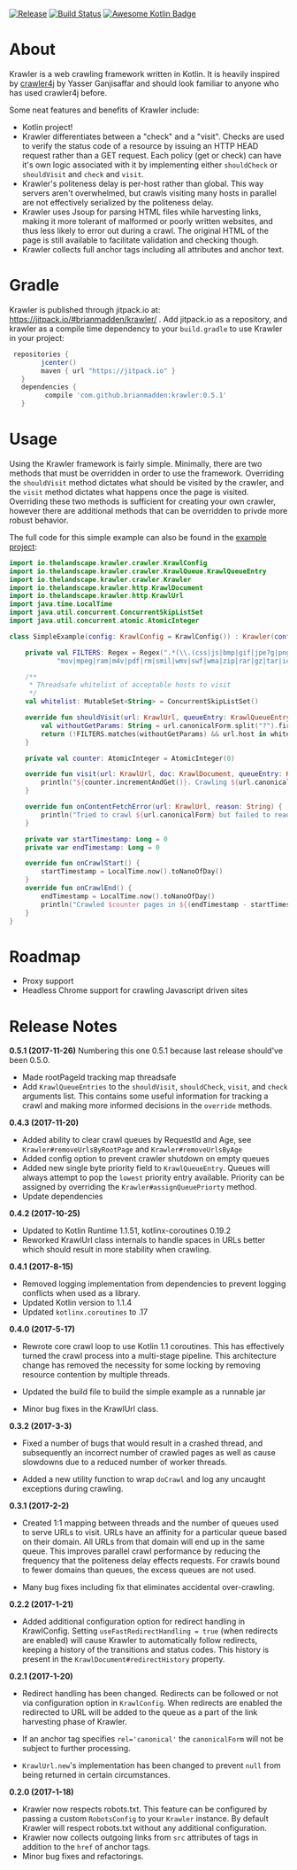 [![Release](https://jitpack.io/v/brianmadden/krawler.svg)](https://jitpack.io/#brianmadden/krawler) 
[![Build Status](https://travis-ci.org/brianmadden/krawler.svg?branch=master)](https://travis-ci.org/brianmadden/krawler)
[![Awesome Kotlin Badge](https://kotlin.link/awesome-kotlin.svg)](https://github.com/KotlinBy/awesome-kotlin)

About
=====

Krawler is a web crawling framework written in Kotlin. It is heavily inspired by
[crawler4j](https://github.com/yasserg/crawler4j) by Yasser Ganjisaffar and should 
look familiar to anyone who has used crawler4j before. 
 
Some neat features and benefits of Krawler include:

* Kotlin project!
* Krawler differentiates between a "check" and a "visit". 
Checks are used to verify the status code of a resource by issuing an HTTP HEAD request rather than a GET request.
Each policy (get or check) can have it's own logic associated with it by implementing 
either `shouldCheck` or `shouldVisit` and `check` and `visit`.
* Krawler's politeness delay is per-host rather than global. This way servers aren't overwhelmed, but crawls visiting
many hosts in parallel are not effectively serialized by the politeness delay.
* Krawler uses Jsoup for parsing HTML files while harvesting links, making it more tolerant of malformed or 
poorly written websites, and thus less likely to error out during a crawl. The original HTML of the page is
still available to facilitate validation and checking though.
* Krawler collects full anchor tags including all attributes and anchor text.

Gradle
======
Krawler is published through jitpack.io at: https://jitpack.io/#brianmadden/krawler/ . 
Add jitpack.io as a repository, and krawler as a compile time dependency to your `build.gradle` 
to use Krawler in your project:

```groovy
 repositories {
        jcenter()
        maven { url "https://jitpack.io" }
   }
   dependencies {
         compile 'com.github.brianmadden:krawler:0.5.1'
   }

```

Usage
=====
Using the Krawler framework is fairly simple. Minimally, there are two methods that must be overridden
in order to use the framework. Overriding the `shouldVisit` method dictates what should be visited by
the crawler, and the `visit` method dictates what happens once the page is visited. Overriding these
two methods is sufficient for creating your own crawler, however there are additional methods that
can be overridden to privde more robust behavior.

The full code for this simple example can also be found in the [example project](https://github.com/brianmadden/krawler/tree/master/example/src/main/kotlin):
```kotlin
import io.thelandscape.krawler.crawler.KrawlConfig
import io.thelandscape.krawler.crawler.KrawlQueue.KrawlQueueEntry
import io.thelandscape.krawler.crawler.Krawler
import io.thelandscape.krawler.http.KrawlDocument
import io.thelandscape.krawler.http.KrawlUrl
import java.time.LocalTime
import java.util.concurrent.ConcurrentSkipListSet
import java.util.concurrent.atomic.AtomicInteger

class SimpleExample(config: KrawlConfig = KrawlConfig()) : Krawler(config) {

    private val FILTERS: Regex = Regex(".*(\\.(css|js|bmp|gif|jpe?g|png|tiff?|mid|mp2|mp3|mp4|wav|avi|" +
            "mov|mpeg|ram|m4v|pdf|rm|smil|wmv|swf|wma|zip|rar|gz|tar|ico))$", RegexOption.IGNORE_CASE)

    /**
     * Threadsafe whitelist of acceptable hosts to visit
     */
    val whitelist: MutableSet<String> = ConcurrentSkipListSet()

    override fun shouldVisit(url: KrawlUrl, queueEntry: KrawlQueueEntry): Boolean {
        val withoutGetParams: String = url.canonicalForm.split("?").first()
        return (!FILTERS.matches(withoutGetParams) && url.host in whitelist)
    }

    private val counter: AtomicInteger = AtomicInteger(0)

    override fun visit(url: KrawlUrl, doc: KrawlDocument, queueEntry: KrawlQueueEntry) {
        println("${counter.incrementAndGet()}. Crawling ${url.canonicalForm}")
    }

    override fun onContentFetchError(url: KrawlUrl, reason: String) {
        println("Tried to crawl ${url.canonicalForm} but failed to read the content.")
    }

    private var startTimestamp: Long = 0
    private var endTimestamp: Long = 0

    override fun onCrawlStart() {
        startTimestamp = LocalTime.now().toNanoOfDay()
    }
    override fun onCrawlEnd() {
        endTimestamp = LocalTime.now().toNanoOfDay()
        println("Crawled $counter pages in ${(endTimestamp - startTimestamp) / 1000000000.0} seconds.")
    }
}
```

Roadmap
=======
* Proxy support
* Headless Chrome support for crawling Javascript driven sites

Release Notes
=============
**0.5.1 (2017-11-26)**
Numbering this one 0.5.1 because last release should've been 0.5.0.

- Made rootPageId tracking map threadsafe
- Add `KrawlQueueEntries` to the `shouldVisit`, `shouldCheck`, `visit`, and `check` arguments list. This contains 
  some useful information for tracking a crawl and making more informed decisions in the `override` methods.
  

**0.4.3 (2017-11-20)**
- Added ability to clear crawl queues by RequestId and Age, see `Krawler#removeUrlsByRootPage` 
  and `Krawler#removeUrlsByAge`
- Added config option to prevent crawler shutdown on empty queues
- Added new single byte priority field to `KrawlQueueEntry`. Queues will always attempt to pop the `lowest` priority
  entry available. Priority can be assigned by overriding the `Krawler#assignQueuePriorty` method.
- Update dependencies

**0.4.2 (2017-10-25)**
- Updated to Kotlin Runtime 1.1.51, kotlinx-coroutines 0.19.2
- Reworked KrawlUrl class internals to handle spaces in URLs better which should result in
more stability when crawling.

**0.4.1 (2017-8-15)**
- Removed logging implementation from dependencies to prevent logging conflicts when used as a library.
- Updated Kotlin version to 1.1.4
- Updated `kotlinx.coroutines` to .17

**0.4.0 (2017-5-17)**
- Rewrote core crawl loop to use Kotlin 1.1 coroutines. This has effectively turned the crawl process into a
multi-stage pipeline. This architecture change has removed the necessity for some locking by removing resource 
contention by multiple threads.

- Updated the build file to build the simple example as a runnable jar
 
- Minor bug fixes in the KrawlUrl class.

**0.3.2 (2017-3-3)**
- Fixed a number of bugs that would result in a crashed thread, and subsequently an incorrect number of crawled pages
as well as cause slowdowns due to a reduced number of worker threads.

- Added a new utility function to wrap `doCrawl` and log any uncaught exceptions during crawling. 

**0.3.1 (2017-2-2)**
- Created 1:1 mapping between threads and the number of queues used to serve URLs to visit. URLs have an
affinity for a particular queue based on their domain. All URLs from that domain will end up in the same
queue. This improves parallel crawl performance by reducing the frequency that the politeness delay
effects requests. For crawls bound to fewer domains than queues, the excess queues are not used.

- Many bug fixes including fix that eliminates accidental over-crawling.

**0.2.2 (2017-1-21)**
- Added additional configuration option for redirect handling in KrawlConfig. Setting
`useFastRedirectHandling = true` (when redirects are enabled) will cause Krawler to 
automatically follow redirects, keeping a history of the transitions and status codes.
This history is present in the `KrawlDocument#redirectHistory` property.


**0.2.1 (2017-1-20)**
- Redirect handling has been changed. Redirects can be followed or not via configuration
option in `KrawlConfig`. When redirects are enabled the redirected to URL will be added 
to the queue as a part of the link harvesting phase of Krawler.

- If an anchor tag specifies `rel='canonical'` the `canonicalForm` will not be subject
to further processing.

- `KrawlUrl.new`'s implementation has been changed to prevent `null` from being returned
in certain circumstances.


**0.2.0 (2017-1-18)** 

- Krawler now respects robots.txt. This feature can be configured by passing a custom `RobotsConfig` 
to your `Krawler` instance. By default Krawler will respect robots.txt without any additional configuration.
- Krawler now collects outgoing links from `src` attributes of tags in addition to the `href` of anchor tags.
- Minor bug fixes and refactorings.
